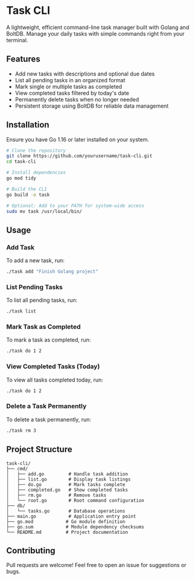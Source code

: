 # Task CLI

A lightweight, efficient command-line task manager built with Golang and BoltDB. Manage your daily tasks with simple commands right from your terminal.

## Features

* Add new tasks with descriptions and optional due dates
* List all pending tasks in an organized format
* Mark single or multiple tasks as completed
* View completed tasks filtered by today's date
* Permanently delete tasks when no longer needed
* Persistent storage using BoltDB for reliable data management

## Installation

Ensure you have Go 1.16 or later installed on your system.

```bash
# Clone the repository
git clone https://github.com/yourusername/task-cli.git
cd task-cli

# Install dependencies
go mod tidy

# Build the CLI
go build -o task

# Optional: Add to your PATH for system-wide access
sudo mv task /usr/local/bin/

```

## Usage

### Add Task
To add a new task, run:
```bash
./task add "Finish Golang project"
```
### List Pending Tasks
To list all pending tasks, run:
```bash
./task list
```
### Mark Task as Completed
To mark a task as completed, run:
```bash
./task do 1 2
```
### View Completed Tasks (Today)
To view all tasks completed today, run:
```bash
./task do 1 2
```
### Delete a Task Permanently
To delete a task permanently, run:
```bash
./task rm 3
```

## Project Structure

```
task-cli/
├── cmd/
│   ├── add.go         # Handle task addition
│   ├── list.go        # Display task listings
│   ├── do.go          # Mark tasks complete
│   ├── completed.go   # Show completed tasks
│   ├── rm.go          # Remove tasks
│   └── root.go        # Root command configuration
├── db/
│   └── tasks.go       # Database operations
├── main.go            # Application entry point
├── go.mod            # Go module definition
├── go.sum            # Module dependency checksums
└── README.md         # Project documentation
```

## Contributing
Pull requests are welcome! Feel free to open an issue for suggestions or bugs.
